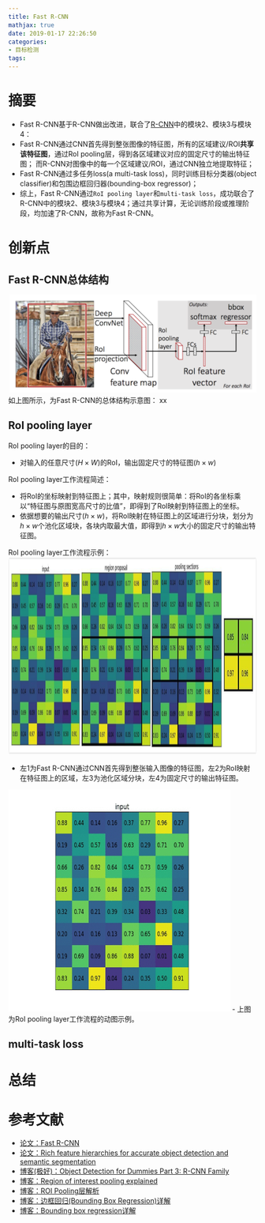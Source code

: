 ```yaml
---
title: Fast R-CNN
mathjax: true
date: 2019-01-17 22:26:50
categories: 
- 目标检测
tags:
---
```


# 摘要

- Fast R-CNN基于R-CNN做出改进，联合了[R-CNN](http://cvnotes.cn/2019/01/16/R-CNN/)中的模块2、模块3与模块4：
 - Fast R-CNN通过CNN首先得到整张图像的特征图，所有的区域建议/ROI**共享该特征图**，通过RoI pooling层，得到各区域建议对应的固定尺寸的输出特征图； 而R-CNN对图像中的每一个区域建议/ROI，通过CNN独立地提取特征；
 - Fast R-CNN通过多任务loss(a multi-task loss)，同时训练目标分类器(object classifier)和包围边框回归器(bounding-box regressor)；
- 综上，Fast R-CNN通过`RoI pooling layer`和`multi-task loss`，成功联合了R-CNN中的模块2、模块3与模块4；通过共享计算，无论训练阶段或推理阶段，均加速了R-CNN，故称为Fast R-CNN。

<!-- more -->

# 创新点
## Fast R-CNN总体结构

<img src="/images/Fast R-CNN/1.png"  width = "600" height = "200"/>
如上图所示，为Fast R-CNN的总体结构示意图：
xx

## RoI pooling layer
RoI pooling layer的目的：
- 对输入的任意尺寸($H \times W$)的RoI，输出固定尺寸的特征图($h \times w$)

RoI pooling layer工作流程简述：
- 将RoI的坐标映射到特征图上；其中，映射规则很简单：将RoI的各坐标乘以“特征图与原图宽高尺寸的比值”，即得到了RoI映射到特征图上的坐标。
- 依据想要的输出尺寸($h \times w$)，将RoI映射在特征图上的区域进行分块，划分为$h \times w$个池化区域块，各块内取最大值，即得到$h \times w$大小的固定尺寸的输出特征图。

RoI pooling layer工作流程示例：
<img src="/images/Fast R-CNN/2.png"  width = "1000" height = "400"/>
- 左1为Fast R-CNN通过CNN首先得到整张输入图像的特征图，左2为RoI映射在特征图上的区域，左3为池化区域分块，左4为固定尺寸的输出特征图。
<img src="/images/Fast R-CNN/3.gif"  width = "450" height = "450"/>
- 上图为RoI pooling layer工作流程的动图示例。

## multi-task loss




# 总结


# 参考文献
- [论文：Fast R-CNN](http://openaccess.thecvf.com/content_iccv_2015/papers/Girshick_Fast_R-CNN_ICCV_2015_paper.pdf)
- [论文：Rich feature hierarchies for accurate object detection and semantic segmentation](https://arxiv.org/pdf/1311.2524v3.pdf)
- [博客(极好)：Object Detection for Dummies Part 3: R-CNN Family](https://lilianweng.github.io/lil-log/2017/12/31/object-recognition-for-dummies-part-3.html#fast-r-cnn)
- [博客：Region of interest pooling explained](https://deepsense.ai/region-of-interest-pooling-explained/)
- [博客：ROI Pooling层解析](https://blog.csdn.net/lanran2/article/details/60143861)
- [博客：边框回归(Bounding Box Regression)详解](https://blog.csdn.net/zijin0802034/article/details/77685438)
- [博客：Bounding box regression详解](https://blog.csdn.net/u011534057/article/details/51235964)
 


